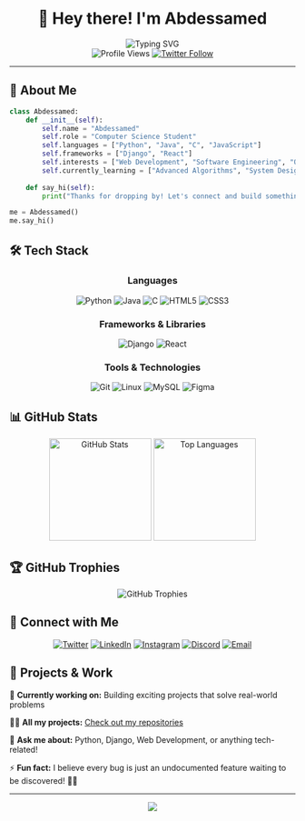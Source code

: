 # <div align="center">👋 Hey there! I'm Abdessamed</div>

<div align="center">
  <img src="https://readme-typing-svg.herokuapp.com?font=Fira+Code&size=28&duration=3000&pause=1000&color=36BCF7&center=true&vCenter=true&width=600&lines=Computer+Science+Student;Passionate+Developer;Problem+Solver;Always+Learning!" alt="Typing SVG" />
</div>

<div align="center">
  <img src="https://komarev.com/ghpvc/?username=abdessamed5&color=blueviolet&style=for-the-badge&label=Profile+Views" alt="Profile Views" />
  <a href="https://twitter.com/acm_saveg">
    <img src="https://img.shields.io/twitter/follow/acm_saveg?logo=twitter&style=for-the-badge&color=1DA1F2" alt="Twitter Follow" />
  </a>
</div>

---

## 🚀 About Me

```python
class Abdessamed:
    def __init__(self):
        self.name = "Abdessamed"
        self.role = "Computer Science Student"
        self.languages = ["Python", "Java", "C", "JavaScript"]
        self.frameworks = ["Django", "React"]
        self.interests = ["Web Development", "Software Engineering", "Open Source"]
        self.currently_learning = ["Advanced Algorithms", "System Design"]
        
    def say_hi(self):
        print("Thanks for dropping by! Let's connect and build something amazing together!")

me = Abdessamed()
me.say_hi()
```

## 🛠️ Tech Stack

<div align="center">

### Languages
![Python](https://img.shields.io/badge/Python-3776AB?style=for-the-badge&logo=python&logoColor=white)
![Java](https://img.shields.io/badge/Java-ED8B00?style=for-the-badge&logo=openjdk&logoColor=white)
![C](https://img.shields.io/badge/C-00599C?style=for-the-badge&logo=c&logoColor=white)
![HTML5](https://img.shields.io/badge/HTML5-E34F26?style=for-the-badge&logo=html5&logoColor=white)
![CSS3](https://img.shields.io/badge/CSS3-1572B6?style=for-the-badge&logo=css3&logoColor=white)

### Frameworks & Libraries
![Django](https://img.shields.io/badge/Django-092E20?style=for-the-badge&logo=django&logoColor=white)
![React](https://img.shields.io/badge/React-20232A?style=for-the-badge&logo=react&logoColor=61DAFB)

### Tools & Technologies
![Git](https://img.shields.io/badge/Git-F05032?style=for-the-badge&logo=git&logoColor=white)
![Linux](https://img.shields.io/badge/Linux-FCC624?style=for-the-badge&logo=linux&logoColor=black)
![MySQL](https://img.shields.io/badge/MySQL-4479A1?style=for-the-badge&logo=mysql&logoColor=white)
![Figma](https://img.shields.io/badge/Figma-F24E1E?style=for-the-badge&logo=figma&logoColor=white)

</div>

## 📊 GitHub Stats

<div align="center">
  <img src="https://github-readme-stats.vercel.app/api?username=abdessamed5&show_icons=true&theme=tokyonight&hide_border=true&count_private=true" alt="GitHub Stats" height="180em" />
  <img src="https://github-readme-stats.vercel.app/api/top-langs/?username=abdessamed5&layout=compact&theme=tokyonight&hide_border=true" alt="Top Languages" height="180em" />
</div>



## 🏆 GitHub Trophies
<div align="center">
  <img src="https://github-profile-trophy.vercel.app/?username=abdessamed5&theme=tokyonight&no-frame=true&no-bg=false&margin-w=4&row=1" alt="GitHub Trophies" />
</div>


## 🤝 Connect with Me

<div align="center">

[![Twitter](https://img.shields.io/badge/Twitter-1DA1F2?style=for-the-badge&logo=twitter&logoColor=white)](https://twitter.com/acm_saveg)
[![LinkedIn](https://img.shields.io/badge/LinkedIn-0077B5?style=for-the-badge&logo=linkedin&logoColor=white)](https://www.linkedin.com/in/abdessamed-undefined-b0b80a308/)
[![Instagram](https://img.shields.io/badge/Instagram-E4405F?style=for-the-badge&logo=instagram&logoColor=white)](https://instagram.com/abdessamed_frn_)
[![Discord](https://img.shields.io/badge/Discord-7289DA?style=for-the-badge&logo=discord&logoColor=white)](https://discord.gg/wech__l3ziz)
[![Email](https://img.shields.io/badge/Email-D14836?style=for-the-badge&logo=gmail&logoColor=white)](mailto:abdessamedferoun4@gmail.com)

</div>

## 💼 Projects & Work

🔭 **Currently working on:** Building exciting projects that solve real-world problems

👨‍💻 **All my projects:** [Check out my repositories](https://github.com/abdessamed5)

💬 **Ask me about:** Python, Django, Web Development, or anything tech-related!

⚡ **Fun fact:** I believe every bug is just an undocumented feature waiting to be discovered! 🐛✨

---

<div align="center">
  <img src="https://capsule-render.vercel.app/api?type=waving&color=gradient&height=100&section=footer&text=Thanks%20for%20visiting!&fontSize=24&fontColor=white&animation=twinkling" />
</div>
